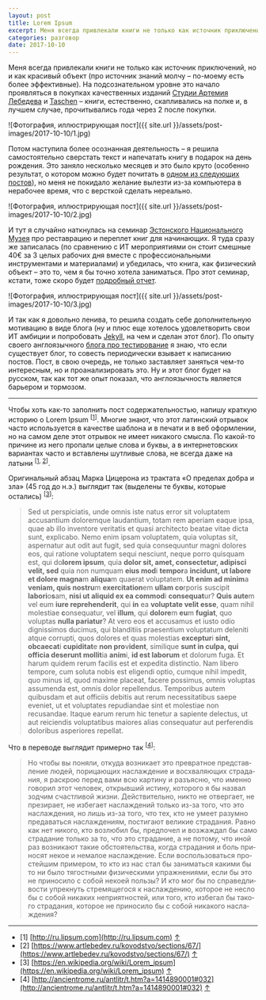 ```yaml
---
layout: post
title: Lorem Ipsum
excerpt: Меня всегда привлекали книги не только как источник приключений, но и как красивый объект (про источник знаний молчу – по-моему есть более эффективные). На подсознательном уровне это начало проявляться в покупках качественных изданий Студии Артемия Лебедева и Taschen – книги, естественно, скапливались на полке и, в лучшем случае, прочитывались года через 2 после покупки.
categories: разговор
date: 2017-10-10
---
```


Меня всегда привлекали книги не только как источник приключений, но и как красивый объект (про источник знаний молчу – по-моему есть более эффективные). На подсознательном уровне это начало проявляться в покупках качественных изданий [Студии Артемия Лебедева](https://www.artlebedev.ru) и [Taschen](https://www.taschen.com) – книги, естественно, скапливались на полке и, в лучшем случае, прочитывались года через 2 после покупки.

![Фотография, иллюстрирующая пост]({{ site.url }}/assets/post-images/2017-10-10/1.jpg)

Потом наступила более осознанная деятельность – я решила самостоятельно сверстать текст и напечатать книгу в подарок на день рождения. Это заняло несколько месяцев и это было круто (особенно результат, о котором можно будет почитать в [одном из следующих постов](http://book.irina-ivanova.eu/2017/11/12/at-suns-place)), но меня не покидало желание вылезти из-за компьютера в нерабочее время, что с версткой сделать нереально.

![Фотография, иллюстрирующая пост]({{ site.url }}/assets/post-images/2017-10-10/2.jpg)

И тут я случайно наткнулась на семинар [Эстонского Национального Музея](http://www.erm.ee) про реставрацию и переплет книг для начинающих. Я туда сразу же записалась (по сравнению с ИТ мероприятиями он стоит смешные 40€ за 3 целых рабочих дня вместе с профессиональными инструментами и материалами) и убедилась, что книга, как физический объект – это то, чем я бы точно хотела заниматься. Про этот семинар, кстати, тоже скоро будет [подробный отчет](http://book.irina-ivanova.eu/2017/10/15/book-restoration-in-erm-1).

![Фотография, иллюстрирующая пост]({{ site.url }}/assets/post-images/2017-10-10/3.jpg)

И так как я довольно ленива, то решила создать себе дополнительную мотивацию в виде блога (ну и плюс еще хотелось удовлетворить свои ИТ амбиции и попробовать [Jekyll](https://jekyllrb.com), на чем и сделан этот блог). По опыту своего англоязычного [блога про тестирование](https://ivanova-irina.blogspot.com.ee) я знаю, что если существует блог, то совесть периодически взывает к написанию постов. Пост, в свою очередь, не только заставляет заняться чем-то интересным, но и проанализировать это. Ну и этот блог будет на русском, так как тот же опыт показал, что англоязычность является барьером и тормозом.

---

Чтобы хоть как-то заполнить пост содержательностью, напишу краткую историю о Lorem Ipsum <a id="textnote-1"></a><sup>[[1](#footnote-1)]</sup>. Многие знают, что этот латинский отрывок часто используется в качестве шаблона и в печати и в веб оформлении, но на самом деле этот отрывок не имеет никакого смысла. По какой-то причине из него пропали целые слова и буквы, а в интернетовских вариантах часто и вставлены шутливые слова, не всегда даже на латыни <a id="textnote-2"></a><sup>[[1](#footnote-1), [2](#footnote-2)]</sup>.

Оригинальный абзац Марка Цицерона из трактата «О пределах добра и зла» (45 год до н.э.) выглядит так (выделены те буквы, которые остались) <a id="textnote-3"></a><sup>[[3](#footnote-3)]</sup>:

> Sed ut perspiciatis, unde omnis iste natus error sit voluptatem accusantium doloremque laudantium, totam rem aperiam eaque ipsa, quae ab illo inventore veritatis et quasi architecto beatae vitae dicta sunt, explicabo. Nemo enim ipsam voluptatem, quia voluptas sit, aspernatur aut odit aut fugit, sed quia consequuntur magni dolores eos, qui ratione voluptatem sequi nesciunt, neque porro quisquam est, qui do**lorem ipsum**, quia **dolor sit, amet, consectetur, adipisci velit, sed** quia non numquam **eius mod**i **tempor**a **incidunt, ut labore et dolore magna**m **aliqua**m quaerat voluptatem. **Ut enim ad minim**a **veniam, quis nostru**m **exercitation**em **ullam co**rporis suscipit **labori**o**s**am, **nisi ut aliquid ex ea commod**i **consequat**ur? **Quis aute**m vel eum **iure reprehenderit**, qui **in** ea **voluptate velit esse**, quam nihil molestiae **c**onsequatur, vel **illum**, qui **dolore**m **eu**m **fugiat**, quo voluptas **nulla pariatur**? At vero eos et accusamus et iusto odio dignissimos ducimus, qui blanditiis praesentium voluptatum deleniti atque corrupti, quos dolores et quas molestias **exceptur**i **sint, obcaecat**i **cupiditat**e **non pro**v**ident**, similique **sunt in culpa, qui officia deserunt mollit**ia **anim**i, **id est laborum** et dolorum fuga. Et harum quidem rerum facilis est et expedita distinctio. Nam libero tempore, cum soluta nobis est eligendi optio, cumque nihil impedit, quo minus id, quod maxime placeat, facere possimus, omnis voluptas assumenda est, omnis dolor repellendus. Temporibus autem quibusdam et aut officiis debitis aut rerum necessitatibus saepe eveniet, ut et voluptates repudiandae sint et molestiae non recusandae. Itaque earum rerum hic tenetur a sapiente delectus, ut aut reiciendis voluptatibus maiores alias consequatur aut perferendis doloribus asperiores repellat.

Что в переводе выглядит примерно так <a id="textnote-4"></a><sup>[[4](#footnote-4)]</sup>:

> Но чтобы вы поня­ли, откуда воз­ни­ка­ет это пре­врат­ное представ­ле­ние людей, пори­цаю­щих насла­жде­ние и вос­хва­ляющих стра­да­ния, я рас­крою перед вами всю кар­ти­ну и разъ­яс­ню, что имен­но гово­рил этот чело­век, открыв­ший исти­ну, кото­ро­го я бы назвал зод­чим счаст­ли­вой жиз­ни. Дей­ст­ви­тель­но, никто не отвер­га­ет, не пре­зи­ра­ет, не избе­га­ет насла­жде­ний толь­ко из-за того, что это насла­жде­ния, но лишь из-за того, что тех, кто не уме­ет разум­но пред­а­вать­ся насла­жде­ни­ям, пости­га­ют вели­кие стра­да­ния. Рав­но как нет нико­го, кто воз­лю­бил бы, пред­по­чел и воз­жаж­дал бы само стра­да­ние толь­ко за то, что это стра­да­ние, а не пото­му, что иной раз воз­ни­ка­ют такие обсто­я­тель­ства, когда стра­да­ния и боль при­но­сят некое и нема­лое насла­жде­ние. Если вос­поль­зо­вать­ся про­стей­шим при­ме­ром, то кто из нас стал бы зани­мать­ся каки­ми бы то ни было тягост­ны­ми физи­че­ски­ми упраж­не­ни­я­ми, если бы это не при­но­си­ло с собой неко­ей поль­зы? И кто мог бы по спра­вед­ли­во­сти упрек­нуть стре­мя­ще­го­ся к насла­жде­нию, кото­рое не нес­ло бы с собой ника­ких непри­ят­но­стей, или того, кто избе­гал бы тако­го стра­да­ния, кото­рое не при­но­си­ло бы с собой ника­ко­го насла­жде­ния?

---

* <a id="footnote-1">[1]</a> [http://ru.lipsum.com](http://ru.lipsum.com) [&uarr;](#textnote-1)
* <a id="footnote-2">[2]</a> [https://www.artlebedev.ru/kovodstvo/sections/67/](https://www.artlebedev.ru/kovodstvo/sections/67/) [&uarr;](#textnote-2)
* <a id="footnote-3">[3]</a> [https://en.wikipedia.org/wiki/Lorem_ipsum](https://en.wikipedia.org/wiki/Lorem_ipsum) [&uarr;](#textnote-3)
* <a id="footnote-4">[4]</a> [http://ancientrome.ru/antlitr/t.htm?a=1414890001#032](http://ancientrome.ru/antlitr/t.htm?a=1414890001#032) [&uarr;](#textnote-4)
